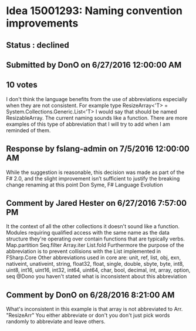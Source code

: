# Idea 15001293: Naming convention improvements #

## Status : declined

## Submitted by DonO on 6/27/2016 12:00:00 AM

## 10 votes

I don't think the language benefits from the use of abbreviations especially when they are not consistent. For example
type ResizeArray<'T> = System.Collections.Generic.List<'T>
I would say that should be named ResizableArray. The current naming sounds like a function. There are more examples of this type of abbreviation that I will try to add when I am reminded of them.

## Response by fslang-admin on 7/5/2016 12:00:00 AM

While the suggestion is reasonable, this decision was made as part of the F# 2.0, and the slight improvement isn’t sufficient to justify the breaking change renaming at this point
Don Syme, F# Language Evolution


## Comment by Jared Hester on 6/27/2016 7:57:00 PM

It the context of all the other collections it doesn't sound like a function. Modules requiring qualified access with the same name as the data structure they're operating over contain functions that are typically verbs.
Map.partition
Seq.filter
Array.iter
List.fold
Furthermore the purpose of the abbreviation is to prevent collisions with the List implemented in FSharp.Core
Other abbreviations used in core are:
unit, ref, list, obj, exn, nativeint, unativeint, string, float32, float, single, double, sbyte, byte, int8, uint8, int16, uint16, int32, int64, uint64, char, bool, decimal, int, array, option, seq
@Dono you haven't stated what is inconsistent about this abbreviation

## Comment by DonO on 6/28/2016 8:21:00 AM

What's inconsistent in this example is that array is not abbreviated to Arr. "ResizeArr" You either abbreviate or don't you don't just pick words randomly to abbreviate and leave others.
